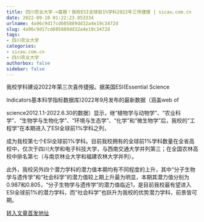 ```yaml
---
title: 四川农业大学->喜报！我校ESI全球前1%学科2022年三传捷报 | sicau.com.cn
date: 2022-09-10 01:22:23.853334
urlname: 4a96c9d17cd605889dd32a4e19c3472d
slug: 4a96c9d17cd605889dd32a4e19c3472d
tags: 
- 四川农业大学
categories:
- sicau.com.cn
- 四川农业大学
authorbox: false
sidebar: false
---
```

我校学科建设2022年第三次喜传捷报。据美国ESI(Essential Science

Indicators基本科学指标数据库)2022年9月发布的最新数据（涵盖web of

science2012.1.1-2022.6.30的数据）显示，继“植物学与动物学”、“农业科学”、“生物学与生物化学”、“环境与生态学”、“化学”和“微生物学”后，我校的“工程学”在本期进入了ESI全球前1%学科之列，
<!--more-->
成为我校第七个ESI全球前1%学科。目前我校拥有的全球前1%学科数量在全省高校中，仅次于四川大学和电子科技大学，与西南交通大学并列第三；在全国农林高校中排名第七（与南京林业大学和福建农林大学并列）。

此外，我校另外四个潜力学科的潜力值本期均有不同程度的上升，其中“分子生物学与遗传学”和“社会科学”的潜力值较上期上升最为明显，本期其潜力值分别为0.987和0.805，“分子生物学与遗传学”的潜力值临近1，是目前我校最有望进入ESI全球前1%的潜力学科，而“社会科学”也跃升为我校的优势潜力学科，前景皆可期。



[转入文章首发地址](https://news.sicau.edu.cn/info/1135/69502.htm)